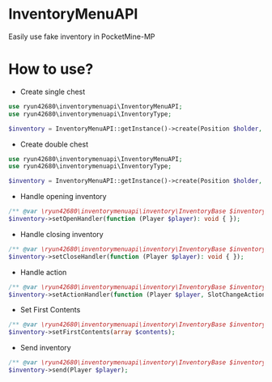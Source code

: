 # InventoryMenuAPI

Easily use fake inventory in PocketMine-MP

# How to use?

* Create single chest
```php
use ryun42680\inventorymenuapi\InventoryMenuAPI;
use ryun42680\inventorymenuapi\InventoryType;

$inventory = InventoryMenuAPI::getInstance()->create(Position $holder, string $name, InventoryType::INVENTORY_TYPE_CHEST);
```

* Create double chest
```php
use ryun42680\inventorymenuapi\InventoryMenuAPI;
use ryun42680\inventorymenuapi\InventoryType;

$inventory = InventoryMenuAPI::getInstance()->create(Position $holder, string $name, InventoryType::INVENTORY_TYPE_DOUBLE_CHEST);
```

* Handle opening inventory
```php
/** @var \ryun42680\inventorymenuapi\inventory\InventoryBase $inventory */
$inventory->setOpenHandler(function (Player $player): void { });
```

* Handle closing inventory
```php
/** @var \ryun42680\inventorymenuapi\inventory\InventoryBase $inventory */
$inventory->setCloseHandler(function (Player $player): void { });
```

* Handle action
```php
/** @var \ryun42680\inventorymenuapi\inventory\InventoryBase $inventory */
$inventory->setActionHandler(function (Player $player, SlotChangeAction $action, InventoryTransactionEvent $source): void { });
```

* Set First Contents
```php
/** @var \ryun42680\inventorymenuapi\inventory\InventoryBase $inventory */
$inventory->setFirstContents(array $contents);
```

* Send inventory
```php
/** @var \ryun42680\inventorymenuapi\inventory\InventoryBase $inventory */
$inventory->send(Player $player);
```
